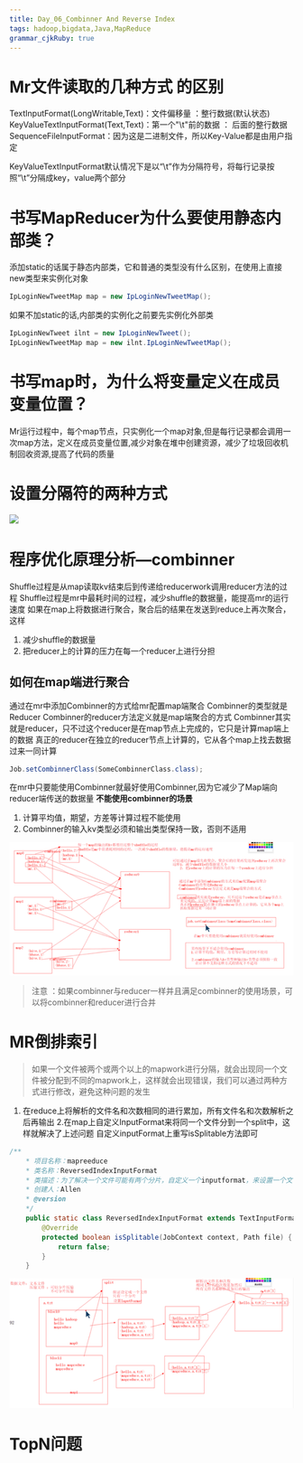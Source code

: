 ```yaml
---
title: Day_06_Combinner And Reverse Index
tags: hadoop,bigdata,Java,MapReduce
grammar_cjkRuby: true
---
```



# Mr文件读取的几种方式 的区别
TextInputFormat(LongWritable,Text)：文件偏移量 ：整行数据(默认状态)
KeyValueTextInputFormat(Text,Text)：第一个"\t"前的数据 ： 后面的整行数据
SequenceFileInputFormat：因为这是二进制文件，所以Key-Value都是由用户指定

KeyValueTextInputFormat默认情况下是以“\t”作为分隔符号，将每行记录按照“\t”分隔成key，value两个部分

# 书写MapReducer为什么要使用静态内部类？

添加static的话属于静态内部类，它和普通的类型没有什么区别，在使用上直接new类型来实例化对象

``` java
IpLoginNewTweetMap map = new IpLoginNewTweetMap();
```
如果不加static的话,内部类的实例化之前要先实例化外部类

``` java
IpLoginNewTweet ilnt = new IpLoginNewTweet();
IpLoginNewTweetMap map = new ilnt.IpLoginNewTweetMap();
```

# 书写map时，为什么将变量定义在成员变量位置？

Mr运行过程中，每个map节点，只实例化一个map对象,但是每行记录都会调用一次map方法，定义在成员变量位置,减少对象在堆中创建资源，减少了垃圾回收机制回收资源,提高了代码的质量 

# 设置分隔符的两种方式

![][1]

# 程序优化原理分析—combinner
Shuffle过程是从map读取kv结束后到传递给reducerwork调用reducer方法的过程
Shuffle过程是mr中最耗时间的过程，减少shuffle的数据量，能提高mr的运行速度
如果在map上将数据进行聚合，聚合后的结果在发送到reduce上再次聚合，这样
1.	减少shuffle的数据量
2.	把reducer上的计算的压力在每一个reducer上进行分担

## 如何在map端进行聚合
通过在mr中添加Combinner的方式给mr配置map端聚合
Combinner的类型就是Reducer
Combinner的reducer方法定义就是map端聚合的方式
Combinner其实就是reducer，只不过这个reducer是在map节点上完成的，它只是计算map端上的数据
真正的reducer在独立的reducer节点上计算的，它从各个map上找去数据过来一同计算

``` java
Job.setCombinnerClass(SomeCombinnerClass.class);
```

在mr中只要能使用Combinner就最好使用Combinner,因为它减少了Map端向reducer端传送的数据量
**不能使用combinner的场景**
1.	计算平均值，期望，方差等计算过程不能使用
2.	Combinner的输入kv类型必须和输出类型保持一致，否则不适用

![combinner原理分析][2]

> 注意 ：如果combinner与reducer一样并且满足combinner的使用场景，可以将combinner和reducer进行合并

# MR倒排索引

> 如果一个文件被两个或两个以上的mapwork进行分隔，就会出现同一个文件被分配到不同的mapwork上，这样就会出现错误，我们可以通过两种方式进行修改，避免这种问题的发生

1. 在reduce上将解析的文件名和次数相同的进行累加，所有文件名和次数解析之后再输出
2.在map上自定义InputFormat来将同一个文件分到一个split中，这样就解决了上述问题
自定义inputFormat上重写isSplitable方法即可

``` java
/**
	* 项目名称：mapreeduce
	* 类名称：ReversedIndexInputFormat
	* 类描述：为了解决一个文件可能有两个分片，自定义一个inputformat，来设置一个文件只能有一个分片，前提是文件不宜过大，否则另想办法
	* 创建人：Allen
	* @version
	*/
	public static class ReversedIndexInputFormat extends TextInputFormat{
		@Override
		protected boolean isSplitable(JobContext context, Path file) {
			return false;
		}
	}
```


![enter description here][3]


# TopN问题


  [1]: https://www.github.com/xiesen310/notes_Images/raw/master/images/1508153602457.jpg
  [2]: https://www.github.com/xiesen310/notes_Images/raw/master/images/1508153725503.jpg
  [3]: https://www.github.com/xiesen310/notes_Images/raw/master/images/1508154050534.jpg